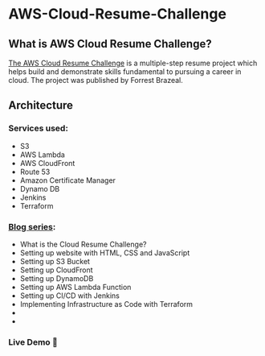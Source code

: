 # AWS-Cloud-Resume-Challenge

## What is AWS Cloud Resume Challenge?

[The AWS Cloud Resume Challenge](https://cloudresumechallenge.dev) is a multiple-step resume project which helps build and demonstrate skills fundamental to pursuing a career in cloud. The project was published by Forrest Brazeal.

## Architecture
### Services used:
* S3
* AWS Lambda
* AWS CloudFront
* Route 53
* Amazon Certificate Manager
* Dynamo DB
* Jenkins
* Terraform


### [Blog series](https://topsideboss2.engineer):
* What is the Cloud Resume Challenge?
* Setting up website with HTML, CSS and JavaScript
* Setting up S3 Bucket
* Setting up CloudFront
* Setting up DynamoDB
* Setting up AWS Lambda Function
* Setting up CI/CD with Jenkins
* Implementing Infrastructure as Code with Terraform
*
*

### Live Demo 🔗
